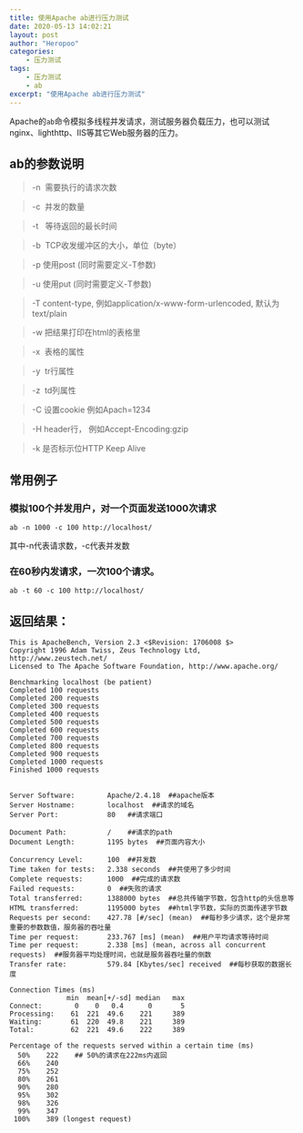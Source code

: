 ```yaml
---
title: 使用Apache ab进行压力测试 
date: 2020-05-13 14:02:21
layout: post
author: "Heropoo"
categories: 
    - 压力测试
tags:
    - 压力测试
    - ab
excerpt: "使用Apache ab进行压力测试"
---
```

Apache的`ab`命令模拟多线程并发请求，测试服务器负载压力，也可以测试nginx、lighthttp、IIS等其它Web服务器的压力。

## ab的参数说明
> -n  需要执行的请求次数

> -c  并发的数量

> -t   等待返回的最长时间

> -b  TCP收发缓冲区的大小，单位（byte）

> -p 使用post (同时需要定义-T参数)

> -u 使用put (同时需要定义-T参数)

> -T content-type, 例如application/x-www-form-urlencoded, 默认为text/plain

> -w 把结果打印在html的表格里

> -x  表格的属性

> -y  tr行属性

> -z  td列属性

> -C 设置cookie 例如Apach=1234

> -H header行， 例如Accept-Encoding:gzip

> -k 是否标示位HTTP Keep Alive

## 常用例子

### 模拟100个并发用户，对一个页面发送1000次请求
```
ab -n 1000 -c 100 http://localhost/
```
其中-n代表请求数，-c代表并发数

### 在60秒内发请求，一次100个请求。 
```
ab -t 60 -c 100 http://localhost/ 
```

## 返回结果：
```
This is ApacheBench, Version 2.3 <$Revision: 1706008 $>
Copyright 1996 Adam Twiss, Zeus Technology Ltd, http://www.zeustech.net/
Licensed to The Apache Software Foundation, http://www.apache.org/

Benchmarking localhost (be patient)
Completed 100 requests
Completed 200 requests
Completed 300 requests
Completed 400 requests
Completed 500 requests
Completed 600 requests
Completed 700 requests
Completed 800 requests
Completed 900 requests
Completed 1000 requests
Finished 1000 requests


Server Software:        Apache/2.4.18  ##apache版本 
Server Hostname:        localhost  ##请求的域名
Server Port:            80   ##请求端口

Document Path:          /    ##请求的path
Document Length:        1195 bytes  ##页面内容大小

Concurrency Level:      100  ##并发数 
Time taken for tests:   2.338 seconds  ##共使用了多少时间
Complete requests:      1000  ##完成的请求数 
Failed requests:        0  ##失败的请求
Total transferred:      1388000 bytes  ##总共传输字节数，包含http的头信息等
HTML transferred:       1195000 bytes  ##html字节数，实际的页面传递字节数
Requests per second:    427.78 [#/sec] (mean)  ##每秒多少请求，这个是非常重要的参数数值，服务器的吞吐量 
Time per request:       233.767 [ms] (mean)  ##用户平均请求等待时间 
Time per request:       2.338 [ms] (mean, across all concurrent requests)  ##服务器平均处理时间，也就是服务器吞吐量的倒数
Transfer rate:          579.84 [Kbytes/sec] received  ##每秒获取的数据长度

Connection Times (ms)
              min  mean[+/-sd] median   max
Connect:        0    0   0.4      0       5
Processing:    61  221  49.6    221     389
Waiting:       61  220  49.8    221     389
Total:         62  221  49.6    222     389

Percentage of the requests served within a certain time (ms)
  50%    222    ## 50%的请求在222ms内返回
  66%    240
  75%    252
  80%    261
  90%    280
  95%    302
  98%    326
  99%    347
 100%    389 (longest request)
```
